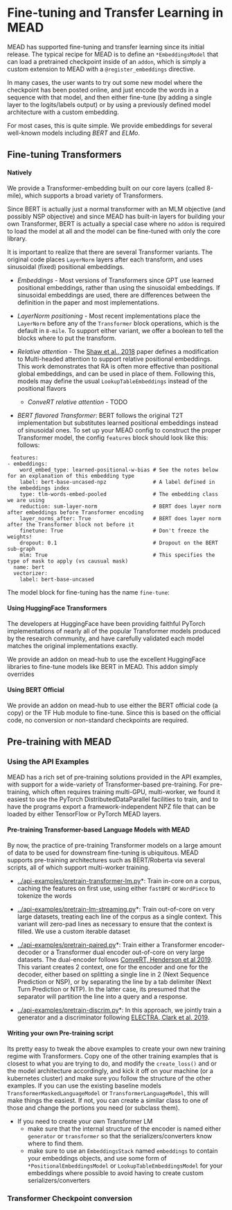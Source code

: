 # Fine-tuning and Transfer Learning in MEAD

MEAD has supported fine-tuning and transfer learning since its initial release.  The typical recipe for MEAD is
to define an `*EmbeddingsModel` that can load a pretrained checkpoint inside of an `addon`, which is simply a
custom extension to MEAD with a `@register_embeddings` directive.

In many cases, the user wants to try out some new model where the checkpoint has been posted online, and just
encode the words in a sequence with that model, and then either fine-tune (by adding a single layer to the logits/labels
output) or by using a previously defined model architecture with a custom embedding.

For most cases, this is quite simple.  We provide embeddings for several well-known models including *BERT*
and *ELMo*.


## Fine-tuning Transformers

#### Natively

We provide a Transformer-embedding built on our core layers (called 8-mile), which supports a broad variety of
Transformers.

Since BERT is actually just a normal transformer with an MLM objective
(and possibly NSP objective) and since MEAD has built-in layers for building your own Transformer,
BERT is actually a special case where no `addon` is required to load the model at all and the model can be fine-tuned
with only the core library.

It is important to realize that there are several Transformer variants.  The original code places `LayerNorm` layers
after each transform, and uses sinusoidal (fixed) positional embeddings.  

- *Embeddings* - Most versions of Transformers since GPT use learned positional embeddings, rather than using the
sinusoidal embeddings.  If sinusoidal embeddings are used, there are differences between the definition in the paper and
most implementations.

- *LayerNorm positioning* - Most recent implementations place the `LayerNorm` before any of the `Transformer` block
operations, which is the default in `8-mile`.  To support either variant, we offer a boolean to tell the 
blocks where to put the transform.

- *Relative attention* - The [Shaw et al., 2018]() paper defines a modification to Multi-headed attention to support
relative positional embeddings.  This work demonstrates that RA is often more effective than positional global embeddings,
and can be used in place of them.  Following this, models may define the usual `LookupTableEmbeddings` instead of the
positional flavors
  - *ConveRT relative attention* - TODO

- *BERT flavored Transformer*:  BERT follows the original T2T implementation but substitutes learned positional embeddings
instead of sinusoidal ones.  To set up your MEAD config to construct the proper Transformer model, the config `features`
block should look like this:
follows:

```
 features:
- embeddings:
    word_embed_type: learned-positional-w-bias # See the notes below for an explanation of this embedding type
    label: bert-base-uncased-npz               # A label defined in the embeddings index
    type: tlm-words-embed-pooled               # The embedding class we are using
    reduction: sum-layer-norm                  # BERT does layer norm after embeddings before Transformer encoding
    layer_norms_after: True                    # BERT does layer norm after the Transformer block not before it
    finetune: True                             # Don't freeze the weights!
    dropout: 0.1                               # Dropout on the BERT sub-graph
    mlm: True                                  # This specifies the type of mask to apply (vs causual mask)
  name: bert
  vectorizer:
    label: bert-base-uncased
```

The model block for fine-tuning has the name `fine-tune`:



#### Using HuggingFace Transformers

The developers at HuggingFace have been providing faithful PyTorch implementations of nearly all of the popular 
Transformer models produced by the research community, and have carefully validated each model matches the original
implementations exactly.

We provide an addon on mead-hub to use the excellent HuggingFace libraries to fine-tune models like BERT in MEAD.  This
addon simply overrides

#### Using BERT Official

We provide an addon on mead-hub to use either the BERT official code (a copy) or the TF Hub module to fine-tune.
Since this is based on the official code, no conversion or non-standard checkpoints are required.



## Pre-training with MEAD

### Using the API Examples

MEAD has a rich set of pre-training solutions provided in the API examples, with support for a wide-variety of
Transformer-based pre-training.  For pre-training, which often requires training multi-GPU, multi-worker, we found
it easiest to use the PyTorch DistributedDataParallel facilities to train, and to have the programs export a
framework-independent NPZ file that can be loaded by either TensorFlow or PyTorch MEAD layers.

#### Pre-training Transformer-based Language Models with MEAD

By now, the practice of pre-training Transformer models on a large amount of data to be used for downstream fine-tuning
is ubiquitous.  MEAD supports pre-training architectures such as BERT/Roberta via several scripts, all of which
support multi-worker training.

* [../api-examples/pretrain-transformer-lm.py](pretrain-transformer-lm)*: Train in-core on a corpus, caching the
features on first use, using either `fastBPE` or `WordPiece` to tokenize the words

* [../api-examples/pretrain-lm-streaming.py](pretrain-lm-streaming)*: Train out-of-core on very large datasets, treating
each line of the corpus as a single context.  This variant will zero-pad lines as necessary to ensure that the context
is filled.  We use a custom iterable dataset

* [../api-examples/pretrain-paired.py](pretrain-paired)*: Train either a Transformer encoder-decoder or a Transformer
dual encoder out-of-core on very large datasets.  The dual-encoder follows [ConveRT, Henderson et al 2019]().
This variant creates 2 context, one for the encoder and one for the
decoder, either based on splitting a single line in 2 (Next Sequence Prediction or NSP), or by separating the line 
by a tab delimiter (Next Turn Prediction or NTP).  In the latter case, its presumed that the separator will partition
the line into a query and a response.

* [../api-examples/pretrain-discrim.py](pretrain-discrim)*: In this approach, we jointly train a generator and a
discriminator following [ELECTRA, Clark et al. 2019]().

#### Writing your own Pre-training script

Its pretty easy to tweak the above examples to create your own new training regime with Transformers.  Copy one
of the other training examples that is closest to what you are trying to do, and modify the `create_loss()` and or
the model architecture accordingly, and kick it off on your machine (or a kubernetes cluster) and make sure you
follow the structure of the other examples.  If you can use the existing baseline models 
`TransformerMaskedLanguageModel` or `TransformerLanguageModel`, this will make things the easiest.  If not, you can
create a similar class to one of those and change the portions you need (or subclass them).

- If you need to create your own Transformer LM
  - make sure that the internal structure of the encoder is named either `generator` or `transformer` so that the 
  serializers/converters know where to find them.
  - make sure to use an `EmbeddingsStack` named `embeddings` to contain your embeddings objects, and use some form of
  `*PositionalEmbeddingsModel` or `LookupTableEmbeddingsModel` for your embeddings where possible to avoid having to
  create custom serializers/converters

### Transformer Checkpoint conversion

